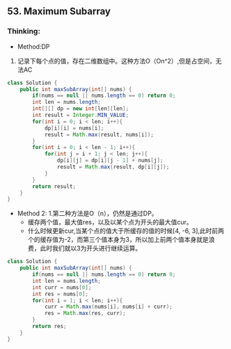 ## 53. Maximum Subarray
### Thinking:
* Method:DP
1. 记录下每个点的值，存在二维数组中。这种方法O（On^2）,但是占空间，无法AC

```Java
class Solution {
    public int maxSubArray(int[] nums) {
        if(nums == null || nums.length == 0) return 0;
        int len = nums.length;
        int[][] dp = new int[len][len];
        int result = Integer.MIN_VALUE;
        for(int i = 0; i < len; i++){
            dp[i][i] = nums[i];
            result = Math.max(result, nums[i]);
        }
        for(int i = 0; i < len - 1; i++){
            for(int j = i + 1; j < len; j++){
                dp[i][j] = dp[i][j - 1] + nums[j];
                result = Math.max(result, dp[i][j]);
            }
        }
        return result;
    }
}
```

* Method 2:
1.第二种方法是O（n），仍然是通过DP。
	* 缓存两个值，最大值res，以及以某个点为开头的最大值cur。
	* 什么时候更新cur,当某个点的值大于所缓存的值的时候[4, -6, 3],此时前两个的缓存值为-2，而第三个值本身为3，所以加上前两个值本身就是浪费，此时我们就以3为开头进行继续运算。

```Java
class Solution {
    public int maxSubArray(int[] nums) {
        if(nums == null || nums.length == 0) return 0;
        int len = nums.length;
        int curr = nums[0];
        int res = nums[0];
        for(int i = 1; i < len; i++){
            curr = Math.max(nums[i], nums[i] + curr);
            res = Math.max(res, curr);
        }
        return res;
    }
}
```